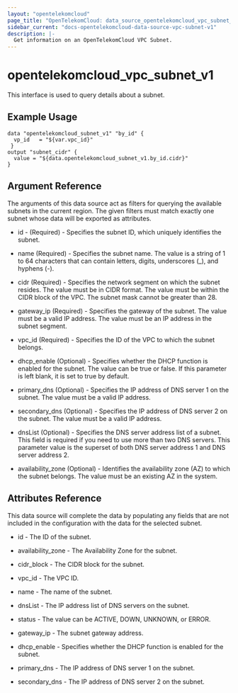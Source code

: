```yaml
---
layout: "opentelekomcloud"
page_title: "OpenTelekomCloud: data_source_opentelekomcloud_vpc_subnet_v1"
sidebar_current: "docs-opentelekomcloud-data-source-vpc-subnet-v1"
description: |-
  Get information on an OpenTelekomCloud VPC Subnet.
---
```


# opentelekomcloud_vpc_subnet_v1

This interface is used to query details about a subnet.

## Example Usage

```hcl
data "opentelekomcloud_subnet_v1" "by_id" {
  vp_id   = "${var.vpc_id}"
 }
output "subnet_cidr" {
  value = "${data.opentelekomcloud_subnet_v1.by_id.cidr}"
}
```

## Argument Reference

The arguments of this data source act as filters for querying the available subnets in the current region. The given filters must match exactly one subnet whose data will be exported as attributes.

- id - (Required) - Specifies the subnet ID, which uniquely identifies the subnet.

- name (Required) - Specifies the subnet name. The value is a string of 1 to 64 characters that can contain letters, digits, underscores (_), and hyphens (-).

- cidr (Required) - Specifies the network segment on which the subnet resides. The value must be in CIDR format. The value must be within the CIDR block of the VPC. The subnet mask cannot be greater than 28.

- gateway_ip (Required) - Specifies the gateway of the subnet. The value must be a valid IP address. The value must be an IP address in the subnet segment.

- vpc_id (Required) - Specifies the ID of the VPC to which the subnet belongs.

- dhcp_enable (Optional) - Specifies whether the DHCP function is enabled for the subnet. The value can be true or false. If this parameter is left blank, it is set to true by default.

- primary_dns (Optional) - Specifies the IP address of DNS server 1 on the subnet. The value must be a valid IP address.

- secondary_dns (Optional) - Specifies the IP address of DNS server 2 on the subnet. The value must be a valid IP address.

- dnsList (Optional) - Specifies the DNS server address list of a subnet. This field is required if you need to use more than two DNS servers. This parameter value is the superset of both DNS server address 1 and DNS server address 2.

- availability_zone (Optional) - Identifies the availability zone (AZ) to which the subnet belongs. The value must be an existing AZ in the system.

## **Attributes Reference**

This data source will complete the data by populating any fields that are not included in the configuration with the data for the selected subnet.

- id - The ID of the subnet.

- availability_zone - The Availability Zone for the subnet.

- cidr_block - The CIDR block for the subnet.

- vpc_id - The VPC ID.

- name - The name of the subnet.

- dnsList - The IP address list of DNS servers on the subnet.
 
- status - The value can be ACTIVE, DOWN, UNKNOWN, or ERROR.

- gateway_ip -  The subnet gateway address.

- dhcp_enable - Specifies whether the DHCP function is enabled for the subnet.
 
- primary_dns - The IP address of DNS server 1 on the subnet.
 
- secondary_dns - The IP address of DNS server 2 on the subnet.
